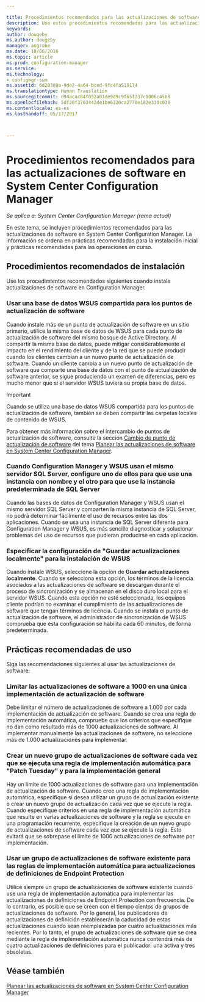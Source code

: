 ```yaml
---

title: Procedimientos recomendados para las actualizaciones de software | Microsoft Docs
description: Use estos procedimientos recomendados para las actualizaciones de software en System Center Configuration Manager.
keywords: 
author: dougeby
ms.author: dougeby
manager: angrobe
ms.date: 10/06/2016
ms.topic: article
ms.prod: configuration-manager
ms.service: 
ms.technology:
- configmgr-sum
ms.assetid: 6d20389a-9de2-4a64-bced-9fc4fa519174
ms.translationtype: Human Translation
ms.sourcegitcommit: d94acac84f052a01de9d9c9f65f237c0006c45b8
ms.openlocfilehash: 5df20f3703442de1be6220ca2770e182e330c036
ms.contentlocale: es-es
ms.lasthandoff: 05/17/2017



---
```

# <a name="best-practices-for-software-updates-in-system-center-configuration-manager"></a>Procedimientos recomendados para las actualizaciones de software en System Center Configuration Manager

*Se aplica a: System Center Configuration Manager (rama actual)*

En este tema, se incluyen procedimientos recomendados para las actualizaciones de software en System Center Configuration Manager. La información se ordena en prácticas recomendadas para la instalación inicial y prácticas recomendadas para las operaciones en curso.  

## <a name="installation-best-practices"></a>Procedimientos recomendados de instalación  
 Use los procedimientos recomendados siguientes cuando instale actualizaciones de software en Configuration Manager.  

### <a name="use-a-shared-wsus-database-for-software-update-points"></a>Usar una base de datos WSUS compartida para los puntos de actualización de software  
 Cuando instale más de un punto de actualización de software en un sitio primario, utilice la misma base de datos de WSUS para cada punto de actualización de software del mismo bosque de Active Directory. Al compartir la misma base de datos, puede mitigar considerablemente el impacto en el rendimiento del cliente y de la red que se puede producir cuando los clientes cambian a un nuevo punto de actualización de software. Cuando un cliente cambia a un nuevo punto de actualización de software que comparte una base de datos con el punto de actualización de software anterior, se sigue produciendo un examen de diferencias, pero es mucho menor que si el servidor WSUS tuviera su propia base de datos.  

> [!IMPORTANT]  
>  Cuando se utiliza una base de datos WSUS compartida para los puntos de actualización de software, también se deben compartir las carpetas locales de contenido de WSUS.  

 Para obtener más información sobre el intercambio de puntos de actualización de software, consulte la sección [Cambio de punto de actualización de software](../../sum/plan-design/plan-for-software-updates.md#BKMK_SUPSwitching) del tema [Planear las actualizaciones de software en System Center Configuration Manager](../../sum/plan-design/plan-for-software-updates.md).  

### <a name="when-configuration-manager-and-wsus-use-the-same-sql-server-configure-one-of-these-to-use-a-named-instance-and-the-other-to-use-the-default-instance-of-sql-server"></a>Cuando Configuration Manager y WSUS usan el mismo servidor SQL Server, configure uno de ellos para que use una instancia con nombre y el otro para que use la instancia predeterminada de SQL Server  
 Cuando las bases de datos de Configuration Manager y WSUS usan el mismo servidor SQL Server y comparten la misma instancia de SQL Server, no podrá determinar fácilmente el uso de recursos entre las dos aplicaciones. Cuando se usa una instancia de SQL Server diferente para Configuration Manager y WSUS, es más sencillo diagnosticar y solucionar problemas del uso de recursos que pudieran producirse en cada aplicación.  

### <a name="specify-the-store-updates-locally-setting-for-the-wsus-installation"></a>Especificar la configuración de "Guardar actualizaciones localmente" para la instalación de WSUS  
 Cuando instale WSUS, seleccione la opción de **Guardar actualizaciones localmente**. Cuando se selecciona esta opción, los términos de la licencia asociados a las actualizaciones de software se descargan durante el proceso de sincronización y se almacenan en el disco duro local para el servidor WSUS. Cuando esta opción no esté seleccionada, los equipos cliente podrían no examinar el cumplimiento de las actualizaciones de software que tengan términos de licencia. Cuando se instala el punto de actualización de software, el administrador de sincronización de WSUS comprueba que esta configuración se habilita cada 60 minutos, de forma predeterminada.  

## <a name="operational-best-practices"></a>Prácticas recomendadas de uso  
 Siga las recomendaciones siguientes al usar las actualizaciones de software:  

### <a name="limit-software-updates-to-1000-in-a-single-software-update-deployment"></a>Limitar las actualizaciones de software a 1000 en una única implementación de actualización de software  
 Debe limitar el número de actualizaciones de software a 1.000 por cada implementación de actualización de software. Cuando se crea una regla de implementación automática, compruebe que los criterios que especifique no dan como resultado más de 1000 actualizaciones de software. Al implementar manualmente las actualizaciones de software, no seleccione más de 1.000 actualizaciones para implementar.  

### <a name="create-a-new-software-update-group-each-time-an-automatic-deployment-rule-runs-for-patch-tuesday-and-for-general-deployment"></a>Crear un nuevo grupo de actualizaciones de software cada vez que se ejecuta una regla de implementación automática para "Patch Tuesday" y para la implementación general  
 Hay un límite de 1000 actualizaciones de software para una implementación de actualización de software. Cuando cree una regla de implementación automática, especifique si desea utilizar un grupo de actualización existente o crear un nuevo grupo de actualización cada vez que se ejecute la regla. Cuando especifique criterios en una regla de implementación automática que resulte en varias actualizaciones de software y la regla se ejecute en una programación recurrente, especifique la creación de un nuevo grupo de actualizaciones de software cada vez que se ejecute la regla. Esto evitará que se sobrepase el límite de 1000 actualizaciones de software por implementación.  

### <a name="use-an-existing-software-update-group-for-automatic-deployment-rules-for-endpoint-protection-definition-updates"></a>Usar un grupo de actualizaciones de software existente para las reglas de implementación automática para actualizaciones de definiciones de Endpoint Protection  
 Utilice siempre un grupo de actualizaciones de software existente cuando use una regla de implementación automática para implementar las actualizaciones de definiciones de Endpoint Protection con frecuencia. De lo contrario, es posible que se creen con el tiempo cientos de grupos de actualizaciones de software. Por lo general, los publicadores de actualizaciones de definición establecerán la caducidad de estas actualizaciones cuando sean reemplazadas por cuatro actualizaciones más recientes. Por lo tanto, el grupo de actualizaciones de software que se crea mediante la regla de implementación automática nunca contendrá más de cuatro actualizaciones de definiciones para el publicador: una activa y tres obsoletas.  

## <a name="see-also"></a>Véase también  
 [Planear las actualizaciones de software en System Center Configuration Manager](../../sum/plan-design/plan-for-software-updates.md)

